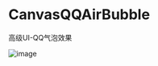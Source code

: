# CanvasQQAirBubble
高级UI-QQ气泡效果

![image](https://github.com/leiboy123/CanvasQQAirBubble/blob/master/app/src/show.gif)
